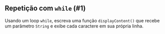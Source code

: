 ## Repetição com `while` (#1)

Usando um loop `while`, escreva uma função `displayContent()` que recebe um parâmetro `String` e exibe cada caractere em sua própria linha.